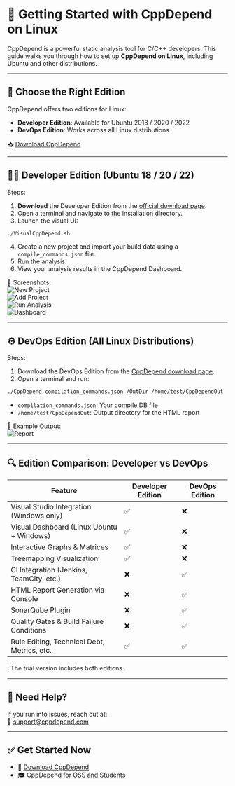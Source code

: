 <!--
title: Getting Started with CppDepend on Linux
description: Follow our step-by-step guide to install and set up CppDepend on Linux. Improve C and C++ code quality and maintainability on Ubuntu and other Linux distributions.
keywords: CppDepend, Linux, C++, Static Analysis, Developer Edition, DevOps Edition, Ubuntu, Code Quality, Maintainability
canonical: https://www.cppdepend.com/documentation/getting-started-with-cppdepend-linux
-->

# 🐧 Getting Started with CppDepend on Linux

CppDepend is a powerful static analysis tool for C/C++ developers. This guide walks you through how to set up **CppDepend on Linux**, including Ubuntu and other distributions.

---

## 🧭 Choose the Right Edition

CppDepend offers two editions for Linux:

- **Developer Edition**: Available for Ubuntu 2018 / 2020 / 2022  
- **DevOps Edition**: Works across all Linux distributions

📥 [Download CppDepend](https://www.cppdepend.com/download)

---

## 🧑‍💻 Developer Edition (Ubuntu 18 / 20 / 22)

Steps:

1. **Download** the Developer Edition from the [official download page](https://www.cppdepend.com/download).
2. Open a terminal and navigate to the installation directory.
3. Launch the visual UI:

```bash
./VisualCppDepend.sh
```

4. Create a new project and import your build data using a `compile_commands.json` file.
5. Run the analysis.
6. View your analysis results in the CppDepend Dashboard.

📸 Screenshots:  
![New Project](https://www.cppdepend.com/img/linux1.png)  
![Add Project](https://www.cppdepend.com/img/linux2.png)  
![Run Analysis](https://www.cppdepend.com/img/linux3.png)  
![Dashboard](https://www.cppdepend.com/img/linux7.png)

---

## ⚙️ DevOps Edition (All Linux Distributions)

Steps:

1. Download the DevOps Edition from the [CppDepend download page](https://www.cppdepend.com/download).
2. Open a terminal and run:

```bash
./CppDepend compilation_commands.json /OutDir /home/test/CppDependOut
```

- `compilation_commands.json`: Your compile DB file
- `/home/test/CppDependOut`: Output directory for the HTML report

📸 Example Output:  
![Report](https://www.cppdepend.com/img/V4Report.png)

---

## 🔍 Edition Comparison: Developer vs DevOps

| Feature                                       | Developer Edition | DevOps Edition |
|----------------------------------------------|-------------------|----------------|
| Visual Studio Integration (Windows only)     | ✅                | ❌             |
| Visual Dashboard (Linux Ubuntu + Windows)    | ✅                | ❌             |
| Interactive Graphs & Matrices                | ✅                | ❌             |
| Treemapping Visualization                    | ✅                | ❌             |
| CI Integration (Jenkins, TeamCity, etc.)     | ❌                | ✅             |
| HTML Report Generation via Console           | ❌                | ✅             |
| SonarQube Plugin                             | ❌                | ✅             |
| Quality Gates & Build Failure Conditions     | ❌                | ✅             |
| Rule Editing, Technical Debt, Metrics, etc.  | ✅                | ✅             |

ℹ️ The trial version includes both editions.

---

## 💬 Need Help?

If you run into issues, reach out at:  
📧 [support@cppdepend.com](mailto:support@cppdepend.com)

---

## ✅ Get Started Now

- 🔽 [Download CppDepend](https://www.cppdepend.com/download)  
- 🎓 [CppDepend for OSS and Students](https://www.cppdepend.com/cppdepend-for-oss)
